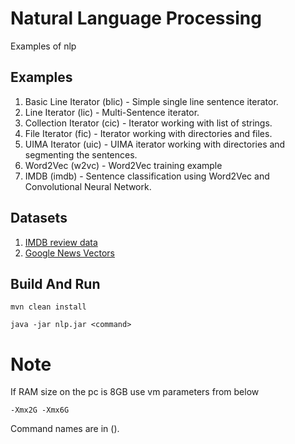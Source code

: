 # Natural Language Processing

Examples of nlp

## Examples

1. Basic Line Iterator (blic) - Simple single line sentence iterator.
2. Line Iterator (lic) - Multi-Sentence iterator.
3. Collection Iterator (cic) - Iterator working with list of strings.
4. File Iterator (fic) - Iterator working with directories and files.
5. UIMA Iterator (uic) - UIMA iterator working with directories and segmenting the sentences.
6. Word2Vec (w2vc) - Word2Vec training example
7. IMDB (imdb) - Sentence classification using Word2Vec and Convolutional Neural Network.

## Datasets

1. [IMDB review data](http://ai.stanford.edu/~amaas/data/sentiment/aclImdb_v1.tar.gz)
2. [Google News Vectors](https://s3.amazonaws.com/dl4j-distribution/GoogleNews-vectors-negative300.bin.gz)


## Build And Run
```
mvn clean install

java -jar nlp.jar <command>
```

# Note

If RAM size on the pc is 8GB use vm parameters from below

```
-Xmx2G -Xmx6G
```

Command names are in ().
